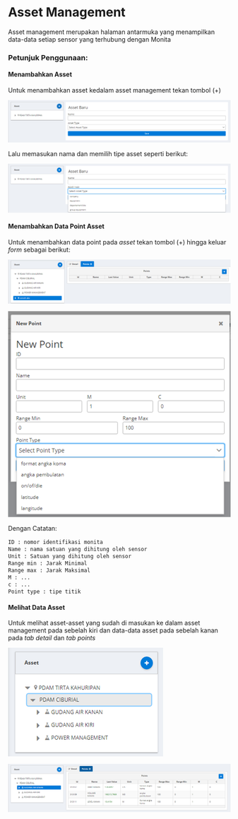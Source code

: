 # Asset Management

Asset management merupakan halaman antarmuka yang menampilkan data-data setiap sensor yang terhubung dengan Monita

### Petunjuk Penggunaan:

#### Menambahkan Asset

Untuk menambahkan asset kedalam asset management tekan tombol (+)

![](<media/mam2(7).png>)

Lalu memasukan nama dan memilih tipe asset seperti berikut:

![](<media/mam2(8).png>)

#### Menambahkan Data Point Asset

Untuk menambahkan data point pada _asset_ tekan tombol (+) hingga keluar _form_ sebagai berikut:

![](media/mam1.png)

![](media/mam2.png)

Dengan Catatan:

```
ID : nomor identifikasi monita
Name : nama satuan yang dihitung oleh sensor
Unit : Satuan yang dihitung oleh sensor
Range min : Jarak Minimal
Range max : Jarak Maksimal
M : ...
c : ...
Point type : tipe titik
```

#### Melihat Data Asset

Untuk melihat asset-asset yang sudah di masukan ke dalam asset management pada sebelah kiri dan data-data asset pada sebelah kanan pada _tab detail_ dan _tab points_

![](<media/mam2(10).png>)

![](<media/mam2(12).png>)

